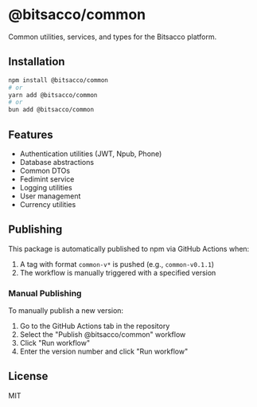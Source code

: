 # @bitsacco/common

Common utilities, services, and types for the Bitsacco platform.

## Installation

```bash
npm install @bitsacco/common
# or
yarn add @bitsacco/common
# or
bun add @bitsacco/common
```

## Features

- Authentication utilities (JWT, Npub, Phone)
- Database abstractions
- Common DTOs
- Fedimint service
- Logging utilities
- User management
- Currency utilities

## Publishing

This package is automatically published to npm via GitHub Actions when:

1. A tag with format `common-v*` is pushed (e.g., `common-v0.1.1`)
2. The workflow is manually triggered with a specified version

### Manual Publishing

To manually publish a new version:

1. Go to the GitHub Actions tab in the repository
2. Select the "Publish @bitsacco/common" workflow
3. Click "Run workflow"
4. Enter the version number and click "Run workflow"

## License

MIT